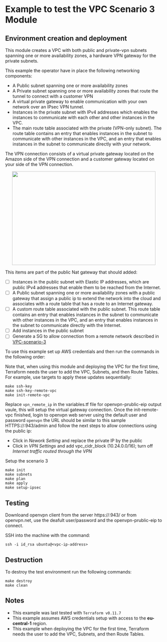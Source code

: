 # Example to test the VPC Scenario 3 Module
## Environment creation and deployment

This module creates a VPC with both public and private-vpn subnets spanning one or
more availability zones, a hardware VPN gateway for the private subnets.

This example the operator have in place the following networking components:

- A Public subnet spanning one or more availability zones
- A Private subnet spanning one or more availability zones that route the tunnel to connect with a customer VPN
- A virtual private gateway to enable communication with your own network over an IPsec VPN tunnel.
- Instances in the private subnet with IPv4 addresses which enables the instances to communicate with each other and other instances in the VPC.
- The main route table associated with the private (VPN-only subnet). The route table contains an entry that enables instances in the subnet to communicate with other instances in the VPC, and an entry that enables instances in the subnet to communicate directly with your network.

The VPN connection consists of a virtual private gateway located on the Amazon side of the VPN connection and a customer gateway located on your side of the VPN connection.

<p align="center">
  <img width="460" height="300" src="https://github.com/fpco/terraform-aws-foundation/blob/vpc-scenario-3/examples/vpc-scenario-3/VPC-3.png">
</p>

This items are part of the public Nat gateway that should added:

- [ ] Instances in the public subnet with Elastic IP addresses, which are public IPv4 addresses that enable them to be reached from the Internet.
- [ ] A Public subnet spanning one or more availability zones with a public gateway that assign a public ip to extend the network into the cloud and associates with a route table that has a route to an Internet gateway.
- [ ] A custom route table associated with the public subnet. This route table contains an entry that enables instances in the subnet to communicate with other instances in the VPC, and an entry that enables instances in the subnet to communicate directly with the Internet.
- [ ] Add instances in the public subnet
- [ ] Generate a SG to allow connection from a remote network described in [VPC-scenario-3](https://docs.aws.amazon.com/AmazonVPC/latest/UserGuide/VPC_Scenario3.html)

To use this example set up AWS credentials and then run the commands in the
following order:

Note that, when using this module and deploying the VPC for the first time, Terraform needs the user to add the VPC, Subnets, and then Route Tables. For example, use targets to apply these updates sequentially:

```
make ssh-key
make ssh-key-remote-vpc
make init-remote-vpc
```

Replace `vpn_remote_ip` in the variables.tf file for openvpn-prublic-eip output vaule, this will setup the virtual gateway connection.
Once the init-remote-vpc finished, login to openvpn web server using the default user and password `openvpn` the URL should be similar to this sample HTTPS://<openvpn-prublic-eip>:943/admin and follow the next steps to allow connections using the public ip:

- Click in *Nework Setting* and replace the private IP by the public
- Click in *VPN Settings* and add vpc_cidr_block (10.24.0.0/16); turn off  *Internet traffic routed through the VPN*

Setup the scenario 3
```
make init
make subnets
make plan
make apply
make setup-ipsec
```

## Testing

Downloand openvpn client from the server https://<openvpn-prublic-eip>:943/ or from openvpn.net, use the deafult user/password and the openvpn-prublic-eip to connect.

SSH into the machine with the command:

```
ssh -i id_rsa ubuntu@<vpc-ip-address>
```

## Destruction

To destroy the test environment run the following commands:

```
make destroy
make clean
```

## Notes

* This example was last tested with `Terraform v0.11.7`
* This example assumes AWS credentials setup with access to the **eu-central-1** region.
* This example when deploying the VPC for the first time, Terraform needs the user to add the VPC, Subnets, and then Route Tables.



